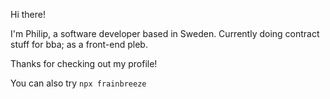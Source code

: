 Hi there! 

I'm Philip, a software developer based in Sweden. Currently doing contract stuff for bba; as a front-end pleb.

Thanks for checking out my profile! 

You can also try `npx frainbreeze`
